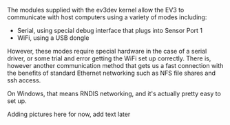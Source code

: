 The modules supplied with the ev3dev kernel allow the EV3 to communicate with host computers using a variety of modes including:

- Serial, using special debug interface that plugs into Sensor Port 1
- WiFi, using a USB dongle

However, these modes require special hardware in the case of a serial driver, or some trial and error getting the WiFi set up correctly. There is, however another communication method that gets us a fast connection with the benefits of standard Ethernet networking such as NFS file shares and ssh access.

On Windows, that means RNDIS networking, and it's actually pretty easy to set up.

Adding pictures here for now, add text later
